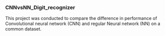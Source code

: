 ### CNNvsNN_Digit_recognizer
This project was conducted to compare the difference in performance of Convolutional neural network (CNN) and regular Neural network (NN) on a common dataset.

